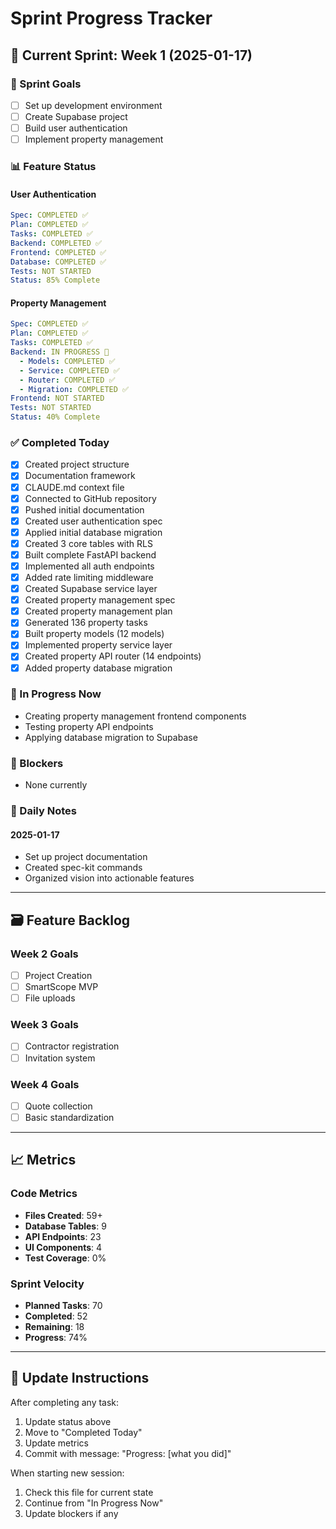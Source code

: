# Sprint Progress Tracker

## 📅 Current Sprint: Week 1 (2025-01-17)

### 🎯 Sprint Goals
- [ ] Set up development environment
- [ ] Create Supabase project
- [ ] Build user authentication
- [ ] Implement property management

### 📊 Feature Status

#### User Authentication
```yaml
Spec: COMPLETED ✅
Plan: COMPLETED ✅
Tasks: COMPLETED ✅
Backend: COMPLETED ✅
Frontend: COMPLETED ✅
Database: COMPLETED ✅
Tests: NOT STARTED
Status: 85% Complete
```

#### Property Management
```yaml
Spec: COMPLETED ✅
Plan: COMPLETED ✅
Tasks: COMPLETED ✅
Backend: IN PROGRESS 🔄
  - Models: COMPLETED ✅
  - Service: COMPLETED ✅
  - Router: COMPLETED ✅
  - Migration: COMPLETED ✅
Frontend: NOT STARTED
Tests: NOT STARTED
Status: 40% Complete
```

### ✅ Completed Today
- [x] Created project structure
- [x] Documentation framework
- [x] CLAUDE.md context file
- [x] Connected to GitHub repository
- [x] Pushed initial documentation
- [x] Created user authentication spec
- [x] Applied initial database migration
- [x] Created 3 core tables with RLS
- [x] Built complete FastAPI backend
- [x] Implemented all auth endpoints
- [x] Added rate limiting middleware
- [x] Created Supabase service layer
- [x] Created property management spec
- [x] Created property management plan
- [x] Generated 136 property tasks
- [x] Built property models (12 models)
- [x] Implemented property service layer
- [x] Created property API router (14 endpoints)
- [x] Added property database migration

### 🔄 In Progress Now
- Creating property management frontend components
- Testing property API endpoints
- Applying database migration to Supabase

### 🚫 Blockers
- None currently

### 📝 Daily Notes

#### 2025-01-17
- Set up project documentation
- Created spec-kit commands
- Organized vision into actionable features

---

## 🗃️ Feature Backlog

### Week 2 Goals
- [ ] Project Creation
- [ ] SmartScope MVP
- [ ] File uploads

### Week 3 Goals
- [ ] Contractor registration
- [ ] Invitation system

### Week 4 Goals
- [ ] Quote collection
- [ ] Basic standardization

---

## 📈 Metrics

### Code Metrics
- **Files Created**: 59+
- **Database Tables**: 9
- **API Endpoints**: 23
- **UI Components**: 4
- **Test Coverage**: 0%

### Sprint Velocity
- **Planned Tasks**: 70
- **Completed**: 52
- **Remaining**: 18
- **Progress**: 74%

---

## 🔄 Update Instructions

After completing any task:
1. Update status above
2. Move to "Completed Today"
3. Update metrics
4. Commit with message: "Progress: [what you did]"

When starting new session:
1. Check this file for current state
2. Continue from "In Progress Now"
3. Update blockers if any